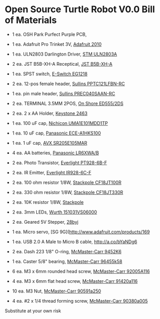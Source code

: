 Open Source Turtle Robot V0.0 Bill of Materials 
===============================================

- 1 ea. OSH Park Purfect Purple PCB,  
- 1 ea. Adafruit Pro Trinket 3V, [Adafruit 2010](https://www.digikey.com/short/jzr3t0)
- 1 ea. ULN2803 Darlington Driver, [STM ULN2803A](https://www.digikey.com/short/q728f3)
- 2 ea. JST B5B-XH-A Receptical, [JST B5B-XH-A](https://www.digikey.com/short/qcrr5m)
- 1 ea. SPST switch, [E-Switch EG1218](https://www.digikey.com/short/qcwd5b)
- 2 ea. 12-pos female header, [Sullins PPTC121LFBN-RC](https://www.digikey.com/short/qcwdhd)
- 1 ea. pin male header, [Sullins PREC040SAAN-RC](https://www.digikey.com/short/jzr38f)
- 2 ea. TERMINAL 3.5MM 2POS, [On Shore ED555/2DS](http://www.digikey.com/short/7zj1f4)
- 2 ea. 2 x AA Holder, [Keystone 2463](http://www.digikey.com/short/tz5bd1)
- 1 ea. 100 uF cap, [Nichicon UMA1E101MDD1TP](https://www.digikey.com/short/qtrn79)
- 1 ea. 10 uF cap, [Panasonic ECE-A1HKS100](http://www.digikey.com/short/7thwrt)
- 1 ea. 1 uF cap, [AVX SR205E105MAR](http://www.digikey.com/short/747wv0)
- 4 ea. AA batteries, [Panasonic LR6XWA/B](https://www.digikey.com/short/qcwdbb)
- 2 ea. Photo Transistor, [Everlight PT928-6B-F](https://www.digikey.com/short/qtrp5m)
- 2 ea. IR Emitter, [Everlight IR928-6C-F](https://www.digikey.com/short/jzr3b8)
- 2 ea. 100 ohm resistor 1/8W, [Stackpole CF18JT100R](https://www.digikey.com/short/q72818)
- 2 ea. 330 ohm resistor 1/8W, [Stackpole CF18JT330R](https://www.digikey.com/short/jzr35t)
- 2 ea. 10K resistor 1/8W, [Stackpole](http://www.digikey.com/short/7thw1q)
- 2 ea. 3mm LEDs, [Wurth 151031VS06000](http://www.digikey.com/short/3335hz)

- 2 ea. Geared 5V Stepper, [28byj](http://a.co/hwCrUy4)
- 1 ea. Micro servo, [SG 9G](http://www.adafruit.com/products/169
- 1 ea. USB 2.0 A Male to Micro B cable, http://a.co/bYaNDg6

- 2 ea. Dash 223 1/8" O-ring, [McMaster-Carr 9452K6](https://www.mcmaster.com/#9452K61)
- 1 ea. Caster 5/8" bearing, [McMaster-Carr 96455k58](http://www.mcmaster.com/#96455k58/=yskbki)
- 6 ea. M3 x 6mm rounded head screw, [McMaster-Carr 92005A116](https://www.mcmaster.com/#92005a116/=19rb37d)
- 4 ea. M3 x 6mm flat head screw, [McMaster-Carr 91420a116](http://www.mcmaster.com/#91420a116/=yskru0)
- 10 ea. M3 Nut, [McMaster-Carr 90591a250](http://www.mcmaster.com/#90591a250/=yskc6u)
- 4 ea. #2 x 1/4 thread forming screw, [McMaster-Carr 90380a005](https://www.mcmaster.com/#90380a005/=19o9cmt)
   
Substitute at your own risk